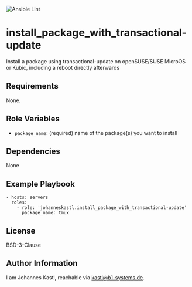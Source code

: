 ![Ansible Lint](https://github.com/johanneskastl/ansible-role-install_package_with_transactional-update/workflows/Ansible%20Lint/badge.svg)

install_package_with_transactional-update
=========

Install a package using transactional-update on openSUSE/SUSE MicroOS or Kubic, including a reboot directly afterwards

Requirements
------------

None.

Role Variables
--------------

- `package_name`: (required) name of the package(s) you want to install

Dependencies
------------

None

Example Playbook
----------------

    - hosts: servers
      roles:
        - role: 'johanneskastl.install_package_with_transactional-update'
          package_name: tmux

License
-------

BSD-3-Clause

Author Information
------------------

I am Johannes Kastl, reachable via kastl@b1-systems.de.
